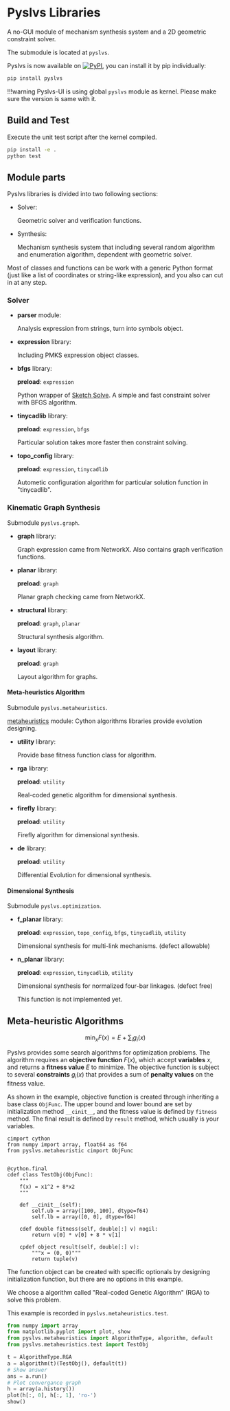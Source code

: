 # Pyslvs Libraries

A no-GUI module of mechanism synthesis system and
a 2D geometric constraint solver.

The submodule is located at `pyslvs`.

Pyslvs is now available on
[![PyPI](https://img.shields.io/pypi/v/pyslvs.svg)](https://pypi.org/project/pyslvs/),
you can install it by pip individually:

```bash
pip install pyslvs
```

!!!warning
    Pyslvs-UI is using global `pyslvs` module as kernel.
    Please make sure the version is same with it.

## Build and Test

Execute the unit test script after the kernel compiled.

```bash
pip install -e .
python test
```

## Module parts

Pyslvs libraries is divided into two following sections:

+ Solver:

    Geometric solver and verification functions.

+ Synthesis:

    Mechanism synthesis system that including several random algorithm and enumeration algorithm, dependent with geometric solver.

Most of classes and functions can be work with a generic Python format (just like a list of coordinates or string-like expression), and you also can cut in at any step.

### Solver

+ **parser** module:

    Analysis expression from strings, turn into symbols object.

+ **expression** library:

    Including PMKS expression object classes.

+ **bfgs** library:

    **preload**: `expression`

    Python wrapper of [Sketch Solve](https://code.google.com/archive/p/sketchsolve/). A simple and fast constraint solver with BFGS algorithm.

+ **tinycadlib** library:

    **preload**: `expression`, `bfgs`

    Particular solution takes more faster then constraint solving.

+ **topo_config** library:

    **preload**: `expression`, `tinycadlib`

    Autometic configuration algorithm for particular solution function in "tinycadlib".

### Kinematic Graph Synthesis

Submodule `pyslvs.graph`.

+ **graph** library:

    Graph expression came from NetworkX. Also contains graph verification functions. 

+ **planar** library:

    **preload**: `graph`

    Planar graph checking came from NetworkX.

+ **structural** library:

    **preload**: `graph`, `planar`

    Structural synthesis algorithm.

+ **layout** library:

    **preload**: `graph`

    Layout algorithm for graphs.

#### Meta-heuristics Algorithm

Submodule `pyslvs.metaheuristics`.

[metaheuristics](https://github.com/KmolYuan/metaheuristics) module: Cython algorithms libraries provide evolution designing.

+ **utility** library:

    Provide base fitness function class for algorithm.

+ **rga** library:

    **preload**: `utility`

    Real-coded genetic algorithm for dimensional synthesis.

+ **firefly** library:

    **preload**: `utility`

    Firefly algorithm for dimensional synthesis.

+ **de** library:

    **preload**: `utility`

    Differential Evolution for dimensional synthesis.

#### Dimensional Synthesis

Submodule `pyslvs.optimization`.

+ **f_planar** library:

    **preload**: `expression`, `topo_config`, `bfgs`, `tinycadlib`, `utility`

    Dimensional synthesis for multi-link mechanisms. (defect allowable)

+ **n_planar** library:

  **preload**: `expression`, `tinycadlib`, `utility`

  Dimensional synthesis for normalized four-bar linkages. (defect free)

  This function is not implemented yet.

## Meta-heuristic Algorithms

$$
\min_x F(x) = E + \sum_i g_i(x)
$$

Pyslvs provides some search algorithms for optimization problems.
The algorithm requires an **objective function** $F(x)$,
which accept **variables** $x$, and returns a **fitness value** $E$ to minimize.
The objective function is subject to several **constraints** $g_i(x)$
that provides a sum of **penalty values** on the fitness value.

As shown in the example, objective function is created through inheriting a base class `ObjFunc`.
The upper bound and lower bound are set by initialization method `__cinit__`,
and the fitness value is defined by `fitness` method.
The final result is defined by `result` method, which usually is your variables.

```cython
cimport cython
from numpy import array, float64 as f64
from pyslvs.metaheuristic cimport ObjFunc


@cython.final
cdef class TestObj(ObjFunc):
    """
    f(x) = x1^2 + 8*x2
    """

    def __cinit__(self):
        self.ub = array([100, 100], dtype=f64)
        self.lb = array([0, 0], dtype=f64)

    cdef double fitness(self, double[:] v) nogil:
        return v[0] * v[0] + 8 * v[1]

    cpdef object result(self, double[:] v):
        """x = (0, 0)"""
        return tuple(v)
```

The function object can be created with specific optionals by designing initialization function,
but there are no options in this example.

We choose a algorithm called "Real-coded Genetic Algorithm" (RGA) to solve this problem.

This example is recorded in `pyslvs.metaheuristics.test`.

```python
from numpy import array
from matplotlib.pyplot import plot, show
from pyslvs.metaheuristics import AlgorithmType, algorithm, default
from pyslvs.metaheuristics.test import TestObj

t = AlgorithmType.RGA
a = algorithm(t)(TestObj(), default(t))
# Show answer
ans = a.run()
# Plot convergance graph
h = array(a.history())
plot(h[:, 0], h[:, 1], 'ro-')
show()
```
